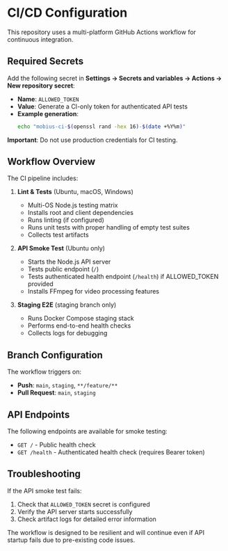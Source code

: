 # CI/CD Configuration

This repository uses a multi-platform GitHub Actions workflow for continuous integration.

## Required Secrets

Add the following secret in **Settings → Secrets and variables → Actions → New repository secret**:

- **Name**: `ALLOWED_TOKEN`
- **Value**: Generate a CI-only token for authenticated API tests
- **Example generation**:
  ```bash
  echo "mobius-ci-$(openssl rand -hex 16)-$(date +%Y%m)"
  ```

**Important**: Do not use production credentials for CI testing.

## Workflow Overview

The CI pipeline includes:

1. **Lint & Tests** (Ubuntu, macOS, Windows)
   - Multi-OS Node.js testing matrix
   - Installs root and client dependencies
   - Runs linting (if configured) 
   - Runs unit tests with proper handling of empty test suites
   - Collects test artifacts

2. **API Smoke Test** (Ubuntu only)
   - Starts the Node.js API server
   - Tests public endpoint (`/`)
   - Tests authenticated health endpoint (`/health`) if ALLOWED_TOKEN provided
   - Installs FFmpeg for video processing features

3. **Staging E2E** (staging branch only)
   - Runs Docker Compose staging stack
   - Performs end-to-end health checks
   - Collects logs for debugging

## Branch Configuration

The workflow triggers on:
- **Push**: `main`, `staging`, `**/feature/**`
- **Pull Request**: `main`, `staging`

## API Endpoints

The following endpoints are available for smoke testing:

- `GET /` - Public health check
- `GET /health` - Authenticated health check (requires Bearer token)

## Troubleshooting

If the API smoke test fails:
1. Check that `ALLOWED_TOKEN` secret is configured
2. Verify the API server starts successfully
3. Check artifact logs for detailed error information

The workflow is designed to be resilient and will continue even if API startup fails due to pre-existing code issues.